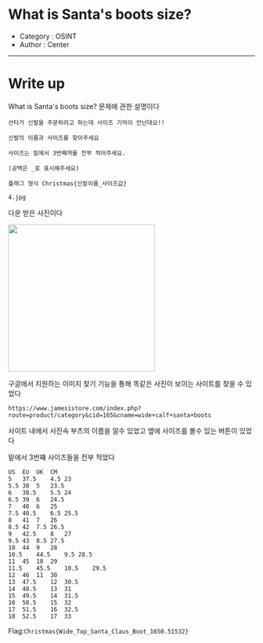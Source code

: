 # What is Santa's boots size?
- Category : OSINT
- Author : Center

<hr>

# Write up

What is Santa's boots size? 문제에 관한 설명이다

```
산타가 신발을 주문하려고 하는데 사이즈 기억이 안난대요!!

신발의 이름과 사이즈를 찾아주세요

사이즈는 밑에서 3번째꺼를 전부 적어주세요.

(공백은 _로 표시해주세요)

플래그 형식 Christmas{신발이름_사이즈값}

4.jpg
```

다운 받은 사진이다

<img width="300" src="https://user-images.githubusercontent.com/90122834/146724365-44d214b8-72a4-4d09-862c-d17f6a8a1d25.JPG">

구글에서 지원하는 이미지 찾기 기능을 통해  똑같은 사진이 보이는 사이트를 찾을 수 있었다

```https://www.jamesistore.com/index.php?route=product/category&cid=165&cname=wide+calf+santa+boots```

사이트 내에서 사진속 부츠의 이름을 알수 있었고 옆에 사이즈를 볼수 있는 버튼이 있었다

밑에서 3번쨰 사이즈들을 전부 적었다

```
US	EU	UK	CM
5	37.5	4.5	23
5.5	38	5	23.5
6	38.5	5.5	24
6.5	39	6	24.5
7	40	6	25
7.5	40.5	6.5	25.5
8	41	7	26
8.5	42	7.5	26.5
9	42.5	8	27
9.5	43	8.5	27.5
10	44	9	28
10.5	44.5	9.5	28.5
11	45	10	29
11.5	45.5	10.5	29.5
12	46	11	30
13	47.5	12	30.5
14	48.5	13	31
15	49.5	14	31.5
16	50.5	15	32
17	51.5	16	32.5
18	52.5	17	33
```


Flag:```Christmas{Wide_Top_Santa_Claus_Boot_1650.51532}```
